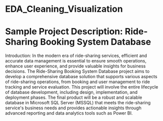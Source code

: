 # EDA_Cleaning_Visualization
# Sample Project Description: Ride-Sharing Booking System Database
Introduction:
In the modern era of ride-sharing services, efficient and accurate data management is essential to ensure smooth operations, enhance user experience, and provide valuable insights for business decisions. The Ride-Sharing Booking System Database project aims to develop a comprehensive database solution that supports various aspects of ride-sharing operations, from booking and user management to ride tracking and service evaluation. This project will involve the entire lifecycle of database development, including design, implementation, and deployment phases. The final product will be a robust and scalable database in Microsoft SQL Server (MSSQL) that meets the ride-sharing service's business needs and provides actionable insights through advanced reporting and data analytics tools such as Power BI.
